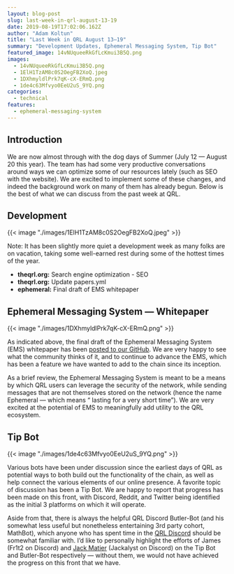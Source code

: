 ```yaml
---
layout: blog-post
slug: last-week-in-qrl-august-13-19
date: 2019-08-19T17:02:06.162Z
author: "Adam Koltun"
title: "Last Week in QRL August 13–19"
summary: "Development Updates, Ephemeral Messaging System, Tip Bot"
featured_image: 14vNUqueeRkGfLcKmui3B5Q.png
images:
  - 14vNUqueeRkGfLcKmui3B5Q.png
  - 1ElH1TzAM8c0S2OegFB2XoQ.jpeg
  - 1DXhmyldlPrk7qK-cX-ERmQ.png
  - 1de4c63Mfvyo0EeU2uS_9YQ.png
categories:
  - technical
features:
  - ephemeral-messaging-system
---
```


## Introduction

We are now almost through with the dog days of Summer (July 12 — August 20 this year). The team has had some very productive conversations around ways we can optimize some of our resources lately (such as SEO with the website). We are excited to implement some of these changes, and indeed the background work on many of them has already begun. Below is the best of what we can discuss from the past week at QRL.

## Development

{{< image "./images/1ElH1TzAM8c0S2OegFB2XoQ.jpeg" >}}

Note: It has been slightly more quiet a development week as many folks are on vacation, taking some well-earned rest during some of the hottest times of the year.

* **theqrl.org:** Search engine optimization - SEO
* **theqrl.org:** Update papers.yml
* **ephemeral:** Final draft of EMS whitepaper

## Ephemeral Messaging System — Whitepaper

{{< image "./images/1DXhmyldlPrk7qK-cX-ERmQ.png" >}}

As indicated above, the final draft of the Ephemeral Messaging System (EMS) whitepaper has been [posted to our GitHub](https://github.com/theQRL/ephemeral/blob/dc6165642a23e2cc3569d996a69edaba7461c88c/EMS_whitepaper_v1.pdf). We are very happy to see what the community thinks of it, and to continue to advance the EMS, which has been a feature we have wanted to add to the chain since its inception.

As a brief review, the Ephemeral Messaging System is meant to be a means by which QRL users can leverage the security of the network, while sending messages that are not themselves stored on the network (hence the name Ephemeral — which means “ lasting for a very short time”). We are very excited at the potential of EMS to meaningfully add utility to the QRL ecosystem.

## Tip Bot

{{< image "./images/1de4c63Mfvyo0EeU2uS_9YQ.png" >}}

Various bots have been under discussion since the earliest days of QRL as potential ways to both build out the functionality of the chain, as well as help connect the various elements of our online presence. A favorite topic of discussion has been a Tip Bot. We are happy to report that progress has been made on this front, with Discord, Reddit, and Twitter being identified as the initial 3 platforms on which it will operate.

Aside from that, there is always the helpful QRL Discord Butler-Bot (and his somewhat less useful but nonetheless entertaining 3rd party cohort, MathBot), which anyone who has spent time in the [QRL Discord](/discord) should be somewhat familiar with. I’d like to personally highlight the efforts of James (Fr1t2 on Discord) and [Jack Matier](https://medium.com/@jack.matier) (Jackalyst on Discord) on the Tip Bot and Butler-Bot respectively — without them, we would not have achieved the progress on this front that we have.